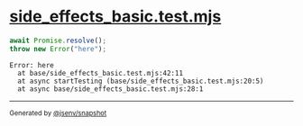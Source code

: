 # [side_effects_basic.test.mjs](../side_effects_basic.test.mjs)

```js
await Promise.resolve();
throw new Error("here");
```

```console
Error: here
  at base/side_effects_basic.test.mjs:42:11
  at async startTesting (base/side_effects_basic.test.mjs:20:5)
  at async base/side_effects_basic.test.mjs:28:1
```

---

<sub>
  Generated by <a href="https://github.com/jsenv/core/tree/main/packages/independent/snapshot">@jsenv/snapshot</a>
</sub>
